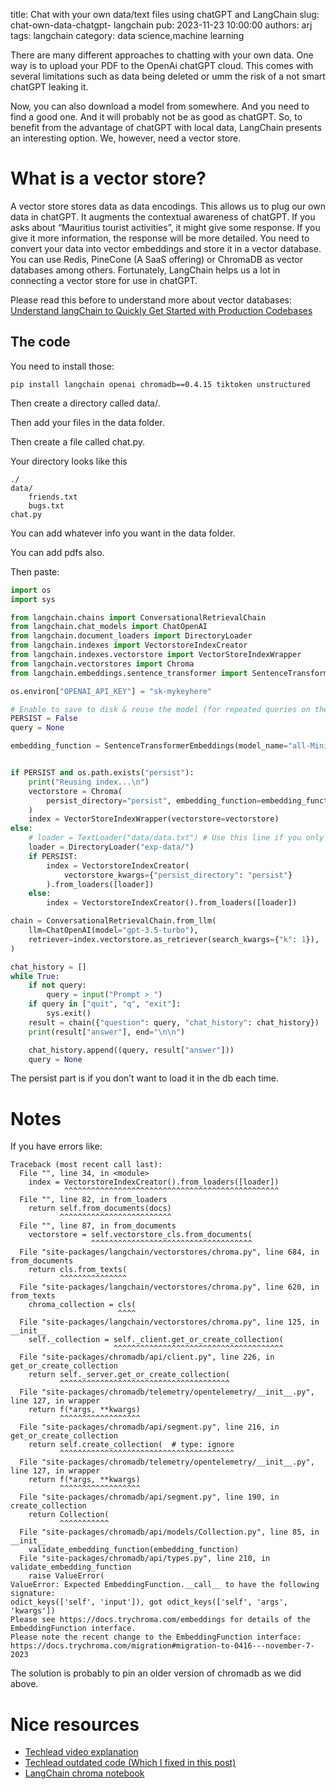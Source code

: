 title: Chat with your own data/text files using chatGPT and LangChain
slug: chat-own-data-chatgpt- langchain
pub: 2023-11-23 10:00:00
authors: arj
tags: langchain
category: data science,machine learning

There are many different approaches to chatting with your own data. 
One way is to upload your PDF to the OpenAi chatGPT cloud. 
This comes with several limitations such as data being deleted or umm the risk of a not smart chatGPT leaking it.

Now, you can also download a model from somewhere. 
And you need to find a good one. And it will probably not be as good as chatGPT. 
So, to benefit from the advantage of chatGPT with local data, LangChain presents an interesting option. 
We, however, need a vector store.

# What is a vector store?

A vector store stores data as data encodings. This allows us to plug our own data in chatGPT. It augments the contextual awareness of chatGPT. If you asks about “Mauritius tourist activities”, it might give some response. If you give it more information, the response will be more detailed. You need to convert your data into vector embeddings and store it in a vector database. You can use Redis, PineCone (A SaaS offering) or ChromaDB as vector databases among others. Fortunately, LangChain helps us a lot in connecting a vector store for use in chatGPT.

Please read this before to understand more about vector databases: 
[Understand langChain to Quickly Get Started with Production Codebases](/LangChain-understand-production-codebases/)

## The code

You need to install those:

```
pip install langchain openai chromadb==0.4.15 tiktoken unstructured
```

Then create a directory called data/.

Then add your files in the data folder.

Then create a file called chat.py.

Your directory looks like this

```
./
data/
    friends.txt
    bugs.txt
chat.py
```

You can add whatever info you want in the data folder.

You can add pdfs also.

Then paste:

```python
import os
import sys

from langchain.chains import ConversationalRetrievalChain
from langchain.chat_models import ChatOpenAI
from langchain.document_loaders import DirectoryLoader
from langchain.indexes import VectorstoreIndexCreator
from langchain.indexes.vectorstore import VectorStoreIndexWrapper
from langchain.vectorstores import Chroma
from langchain.embeddings.sentence_transformer import SentenceTransformerEmbeddings

os.environ["OPENAI_API_KEY"] = "sk-mykeyhere"

# Enable to save to disk & reuse the model (for repeated queries on the same data)
PERSIST = False
query = None

embedding_function = SentenceTransformerEmbeddings(model_name="all-MiniLM-L6-v2")


if PERSIST and os.path.exists("persist"):
    print("Reusing index...\n")
    vectorstore = Chroma(
        persist_directory="persist", embedding_function=embedding_function
    )
    index = VectorStoreIndexWrapper(vectorstore=vectorstore)
else:
    # loader = TextLoader("data/data.txt") # Use this line if you only need data.txt
    loader = DirectoryLoader("exp-data/")
    if PERSIST:
        index = VectorstoreIndexCreator(
            vectorstore_kwargs={"persist_directory": "persist"}
        ).from_loaders([loader])
    else:
        index = VectorstoreIndexCreator().from_loaders([loader])

chain = ConversationalRetrievalChain.from_llm(
    llm=ChatOpenAI(model="gpt-3.5-turbo"),
    retriever=index.vectorstore.as_retriever(search_kwargs={"k": 1}),
)

chat_history = []
while True:
    if not query:
        query = input("Prompt > ")
    if query in ["quit", "q", "exit"]:
        sys.exit()
    result = chain({"question": query, "chat_history": chat_history})
    print(result["answer"], end="\n\n")

    chat_history.append((query, result["answer"]))
    query = None
```

The persist part is if you don’t want to load it in the db each time.

# Notes

If you have errors like:

```
Traceback (most recent call last):
  File "", line 34, in <module>
    index = VectorstoreIndexCreator().from_loaders([loader])
            ^^^^^^^^^^^^^^^^^^^^^^^^^^^^^^^^^^^^^^^^^^^^^^^^
  File "", line 82, in from_loaders
    return self.from_documents(docs)
           ^^^^^^^^^^^^^^^^^^^^^^^^^
  File "", line 87, in from_documents
    vectorstore = self.vectorstore_cls.from_documents(
                  ^^^^^^^^^^^^^^^^^^^^^^^^^^^^^^^^^^^^
  File "site-packages/langchain/vectorstores/chroma.py", line 684, in from_documents
    return cls.from_texts(
           ^^^^^^^^^^^^^^^
  File "site-packages/langchain/vectorstores/chroma.py", line 620, in from_texts
    chroma_collection = cls(
                        ^^^^
  File "site-packages/langchain/vectorstores/chroma.py", line 125, in __init__
    self._collection = self._client.get_or_create_collection(
                       ^^^^^^^^^^^^^^^^^^^^^^^^^^^^^^^^^^^^^^
  File "site-packages/chromadb/api/client.py", line 226, in get_or_create_collection
    return self._server.get_or_create_collection(
           ^^^^^^^^^^^^^^^^^^^^^^^^^^^^^^^^^^^^^^
  File "site-packages/chromadb/telemetry/opentelemetry/__init__.py", line 127, in wrapper
    return f(*args, **kwargs)
           ^^^^^^^^^^^^^^^^^^
  File "site-packages/chromadb/api/segment.py", line 216, in get_or_create_collection
    return self.create_collection(  # type: ignore
           ^^^^^^^^^^^^^^^^^^^^^^^^^^^^^^^^^^^^^^^
  File "site-packages/chromadb/telemetry/opentelemetry/__init__.py", line 127, in wrapper
    return f(*args, **kwargs)
           ^^^^^^^^^^^^^^^^^^
  File "site-packages/chromadb/api/segment.py", line 190, in create_collection
    return Collection(
           ^^^^^^^^^^^
  File "site-packages/chromadb/api/models/Collection.py", line 85, in __init__
    validate_embedding_function(embedding_function)
  File "site-packages/chromadb/api/types.py", line 210, in validate_embedding_function
    raise ValueError(
ValueError: Expected EmbeddingFunction.__call__ to have the following signature:
odict_keys(['self', 'input']), got odict_keys(['self', 'args', 'kwargs'])
Please see https://docs.trychroma.com/embeddings for details of the EmbeddingFunction interface.
Please note the recent change to the EmbeddingFunction interface:
https://docs.trychroma.com/migration#migration-to-0416---november-7-2023 
```

The solution is probably to pin an older version of chromadb as we did above.

# Nice resources

- [Techlead video explanation]()
- [Techlead outdated code (Which I fixed in this post)]()
- [LangChain chroma notebook]()
